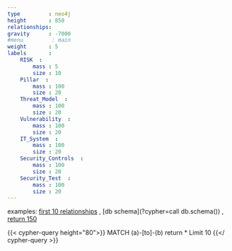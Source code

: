 ```yaml
---
type         : neo4j
height       : 850
relationships:
gravity      : -7000
#menu         : main
weight       : 5
labels       :
    RISK  :
        mass : 5
        size : 10
    Pillar  :
        mass : 100
        size : 20
    Threat_Model  :
        mass : 100
        size : 20
    Vulnerability  :
        mass : 100
        size : 20
    IT_System  :
        mass : 100
        size : 20
    Security_Controls  :
        mass : 100
        size : 20
    Security_Test  :
        mass : 100
        size : 20
---
```



examples: [first 10 relationships](?cypher=MATCH+(a)-[to]-(b)+%0areturn+*+%0aLimit+10) ,
[db schema](?cypher=call db.schema()) ,
[return 150](?cypher=MATCH+(a)-[to]-(b)+%0areturn+*+%0aLimit+150)

{{< cypher-query height="80">}}
MATCH (a)-[to]-(b) 
return * 
Limit 10
{{</ cypher-query >}}

